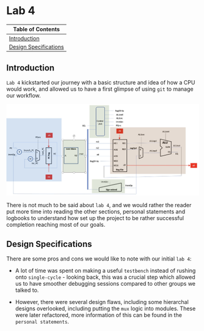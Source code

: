 # Lab 4

| Table of Contents |
|-|
| [Introduction](#introduction) |
| [Design Specifications](#design-specifications) |

## Introduction

`Lab 4` kickstarted our journey with a basic structure and idea of how a CPU would work, and allowed us to have a first glimpse of using `git` to manage our workflow.

![image](../../images/lab4_design.png)

There is not much to be said about `lab 4`, and we would rather the reader put more time into reading the other sections, personal statements and logbooks to understand how set up the project to be rather successful completion reaching most of our goals.

## Design Specifications

There are some pros and cons we would like to note with our initial `lab 4`:

- A lot of time was spent on making a useful `testbench` instead of rushing onto `single-cycle` - looking back, this was a crucial step which allowed us to have smoother debugging sessions compared to other groups we talked to.

- However, there were several design flaws, including some hierarchal designs overlooked, including putting the `mux` logic into modules. These were later refactored, more information of this can be found in the `personal statements`.

